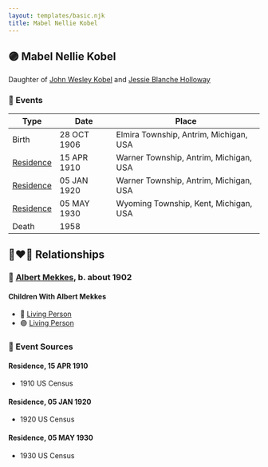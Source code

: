 ```yaml
---
layout: templates/basic.njk
title: Mabel Nellie Kobel
---
```

## 🟣 Mabel Nellie Kobel

Daughter of [John Wesley Kobel](/people/2/24649136) and [Jessie Blanche Holloway](/people/2/29242864)

### 📆 Events

Type | Date | Place
------ | ------ | ------
Birth | 28 OCT 1906 | Elmira Township, Antrim, Michigan, USA
[Residence](#event-event-0) | 15 APR 1910 | Warner Township, Antrim, Michigan, USA
[Residence](#event-event-1) | 05 JAN 1920 | Warner Township, Antrim, Michigan, USA
[Residence](#event-event-2) | 05 MAY 1930 | Wyoming Township, Kent, Michigan, USA
Death | 1958 |

## 👩‍❤️‍👨 Relationships

### 🔵 [Albert Mekkes](/people/8/86238917), b. about 1902

#### Children With Albert Mekkes
* 🔵 [Living Person](/people/7/73461912)
* 🟣 [Living Person](/people/5/5629368)
### 📰 Event Sources

#### <a id="event-event-0"></a> Residence, 15 APR 1910
* 1910 US Census

#### <a id="event-event-1"></a> Residence, 05 JAN 1920
* 1920 US Census

#### <a id="event-event-2"></a> Residence, 05 MAY 1930
* 1930 US Census
